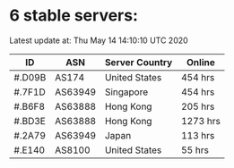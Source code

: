 # 6 stable servers:

Latest update at: Thu May 14 14:10:10 UTC 2020

| ID | ASN | Server Country | Online |
| -- | --- | -------------- | ------ |
| #.D09B | AS174 | United States | 454 hrs |
| #.7F1D | AS63949 | Singapore | 454 hrs |
| #.B6F8 | AS63888 | Hong Kong | 205 hrs |
| #.BD3E | AS63888 | Hong Kong | 1273 hrs |
| #.2A79 | AS63949 | Japan | 113 hrs |
| #.E140 | AS8100 | United States | 55 hrs |


